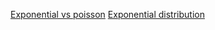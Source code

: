 [Exponential vs poisson](https://www.youtube.com/watch?v=n7K8s4vryCQ)
[Exponential distribution](https://www.youtube.com/watch?v=ABbGOw73nuk)
